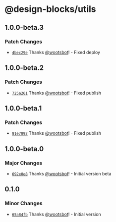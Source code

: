 # @design-blocks/utils

## 1.0.0-beta.3

### Patch Changes

- [`4bec29e`](https://github.com/wootsbot/design-blocks/commit/4bec29e4bf4d7595cc3d329565156b35828c7bed) Thanks
  [@wootsbot](https://github.com/wootsbot)! - Fixed deploy

## 1.0.0-beta.2

### Patch Changes

- [`725a261`](https://github.com/wootsbot/design-blocks/commit/725a2610367cae183ea85eca889dc6b73e89d75a) Thanks
  [@wootsbot](https://github.com/wootsbot)! - Fixed publish

## 1.0.0-beta.1

### Patch Changes

- [`81e7892`](https://github.com/wootsbot/design-blocks/commit/81e78927416987bcc315e7cb5199b8578aacfe85) Thanks
  [@wootsbot](https://github.com/wootsbot)! - Fixed publish

## 1.0.0-beta.0

### Major Changes

- [`692e0e8`](https://github.com/wootsbot/design-blocks/commit/692e0e88a2512dc91beda1c12cf1e29640d5a422) Thanks
  [@wootsbot](https://github.com/wootsbot)! - Initial version beta

## 0.1.0

### Minor Changes

- [`65a84fb`](https://github.com/wootsbot/design-blocks/commit/65a84fb575cdcbb82b38cc0ce7e5d93fcb878ac7) Thanks
  [@wootsbot](https://github.com/wootsbot)! - Initial version
